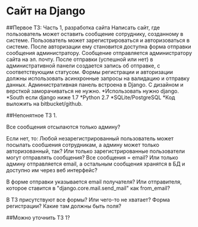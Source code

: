 # Сайт на Django
##Первое ТЗ:
Часть 1, разработка сайта
Написать сайт, где пользователь может оставить сообщение сотруднику, созданному в системе.
Пользователь может зарегистрироваться и авторизоваться в системе. После авторизации ему становится доступна форма отправки сообщения администратору.
Сообщение отправляется администратору сайта на эл. почту. После отправки (успешной или нет) в административной панели создается запись об отправке, с соответствующим статусом.
Формы регистрации и авторизации должны использовать асинхронные запросы на валидацию и отправку данных.
Административная панель встроена в Django. 
С дизайном и версткой заморачиваться не нужно. 
*Использовать нужно django.
*South если django ниже 1.7
*Python 2.7
*SQLite/PostgreSQL
*Код выложить на bitbucket/github.

##Непонятное ТЗ 1.

Все сообщения отсылаются только админу?

Если нет, то:
Любой незарегистрированный пользователь может посылать сообшения сотрудникам, а админу может только авторизованный, так?
Или только зарегистрированные пользователи могут отправлять сообщения?
Все сообщения = email? Или только админу отправляется email, а остальным сообщения хранятся в БД и доступно им через веб интерфейс?

В форме отправки указывается email получателя? Или отправителя, которое ставится в "django.core.mail.send_mail" как from_email?

В ТЗ присутствуют все формы? Или чего-то не хватает? Форма регистрации? Какие там должны быть поля?

##Можно уточнить ТЗ 1?
